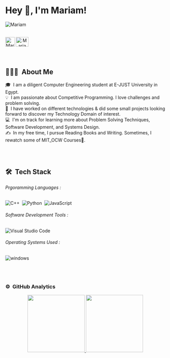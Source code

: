 <h1> Hey 👋, I'm Mariam!</h1>

<div align="">
  <img src="https://komarev.com/ghpvc/?username=MariamAmy&label=Profile%20views&color=0e75b6&style=flat" alt="Mariam" />
</div>

<br/>

<div align="center">


<a href="https://linkedin.com/in/mariam-ayman-9018591b7"><img align="left" alt="Mariam's LinkdeIN" width="30px" src="https://cdn-icons-png.flaticon.com/512/174/174857.png" draggable="false" /></a>

  
<a href="https://codeforces.com/profile/Mariam.Ayman" target="blank">
  <img align="left" src="https://raw.githubusercontent.com/rahuldkjain/github-profile-readme-generator/master/src/images/icons/Social/codeforces.svg" alt="Mariam.Ayman" height="30" width="40" />
</a>

</div>
<br />
<br />
<br />
<br />

## 👨🏻‍💻 &nbsp;About Me

🎓 &nbsp;I am a diligent Computer Engineering student at E-JUST University in Egypt.\
💡 &nbsp;I am passionate about Competitive Programming. I love challenges and problem solving.\
🌱 &nbsp;I have worked on different technologies & did some small projects looking forward to discover my Technology Domain of interest.\
💻 &nbsp;I'm on track for learning more about Problem Solving Techniques, Software Development, and Systems Design.\
✍️ &nbsp;In my free time, I pursue Reading Books and Writing. Sometimes, I rewatch some of MIT_OCW Courses👀.

<br />
<br />


## 🛠 &nbsp;Tech Stack

###### Prgoramming Languages :
![C++](https://img.shields.io/badge/-C++-05122A?style=flat&logo=C%2B%2B&logoColor=00599C)&nbsp;
![Python](https://img.shields.io/badge/-python-05122A?style=flat&logo=python&logoColor=FFA)&nbsp;
![JavaScript](https://img.shields.io/badge/-JavaScript-05122A?style=flat&logo=javascript)&nbsp;


###### Software Development Tools :
![Visual Studio Code](https://img.shields.io/badge/-Visual%20Studio%20Code-05122A?style=flat&logo=visual-studio-code&logoColor=007ACC)&nbsp;


###### Operating Systems Used :
![windows](https://img.shields.io/badge/-windows-05122A?style=flat&logo=windows)

<br />
<br />

### ⚙️ &nbsp;GitHub Analytics

<p align="center">
<a href="https://github.com/AVS1508">
  <img height="180em" src="https://github-readme-stats-eight-theta.vercel.app/api?username=MariamAmy&show_icons=true&theme=algolia&include_all_commits=true&count_private=true"/>
  <img height="180em" src="https://github-readme-stats-eight-theta.vercel.app/api/top-langs/?username=MariamAmy&layout=compact&langs_count=8&theme=algolia"/>
</a>
</p>




